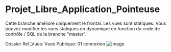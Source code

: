 # Projet_Libre_Application_Pointeuse

Cette branche améliore uniquement le frontal. Les vues sont statiques. Vous pouvez modifier les vues statiques en dynamique en fonction du code de contrôle / SQL de la branche "master".


Dossier Ref_Vues:
Vues Publique:
01 connexion
![image](https://github.com/yvss34/Projet_Libre_Application_Pointeuse/blob/font-end_version2/Ref_Vues/Publique/01%20connexion.png?raw=true)
